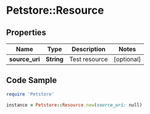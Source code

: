 # Petstore::Resource

## Properties

Name | Type | Description | Notes
------------ | ------------- | ------------- | -------------
**source_uri** | **String** | Test resource | [optional] 

## Code Sample

```ruby
require 'Petstore'

instance = Petstore::Resource.new(source_uri: null)
```


